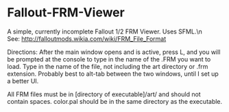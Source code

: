Fallout-FRM-Viewer
==================

A simple, currently incomplete Fallout 1/2 FRM Viewer. Uses SFML.\n<br>
See: http://falloutmods.wikia.com/wiki/FRM_File_Format


Directions:
  After the main window opens and is active, press L, and you will be prompted at the console to type in the name of the .FRM you want to load. Type in the name of the file, not including the art directory or .frm extension. Probably best to alt-tab between the two windows, until I set up a better UI.
  
  All FRM files must be in [directory of executable]/art/ and should not contain spaces.
  color.pal should be in the same directory as the executable.
